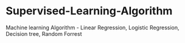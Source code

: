 # Supervised-Learning-Algorithm
Machine learning Algorithm - Linear Regression, Logistic Regression, Decision tree, Random Forrest 
